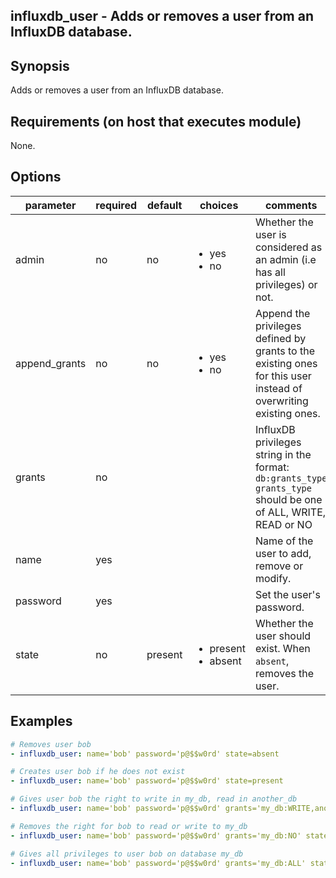influxdb_user - Adds or removes a user from an InfluxDB database.
-----------------------------------------------------------------

Synopsis
--------

Adds or removes a user from an InfluxDB database.

Requirements (on host that executes module)
-------------------------------------------

None.

Options
-------

| parameter     | required | default | choices                                  | comments |
| ------------- | -------- | ------- | ---------------------------------------- | -------- |
| admin         | no       | no      | <ul><li>yes</li><li>no</li></ul>         | Whether the user is considered as an admin (i.e has all privileges) or not. |
| append_grants | no       | no      | <ul><li>yes</li><li>no</li></ul>         | Append the privileges defined by grants to the existing ones for this user instead of overwriting existing ones. |
| grants        | no       |         |                                          | InfluxDB privileges string in the format: `db:grants_type`<br />`grants_type` should be one of ALL, WRITE, READ or NO |
| name          | yes      |         |                                          | Name of the user to add, remove or modify. |
| password      | yes      |         |                                          | Set the user's password. |
| state         | no       | present | <ul><li>present</li><li>absent</li></ul> | Whether the user should exist. When `absent`, removes the user. |

Examples
--------

```yml
# Removes user bob
- influxdb_user: name='bob' password='p@$$w0rd' state=absent

# Creates user bob if he does not exist
- influxdb_user: name='bob' password='p@$$w0rd' state=present

# Gives user bob the right to write in my_db, read in another_db
- influxdb_user: name='bob' password='p@$$w0rd' grants='my_db:WRITE,another_db:READ' state=present

# Removes the right for bob to read or write to my_db
- influxdb_user: name='bob' password='p@$$w0rd' grants='my_db:NO' state=present

# Gives all privileges to user bob on database my_db
- influxdb_user: name='bob' password='p@$$w0rd' grants='my_db:ALL' state=present
```
